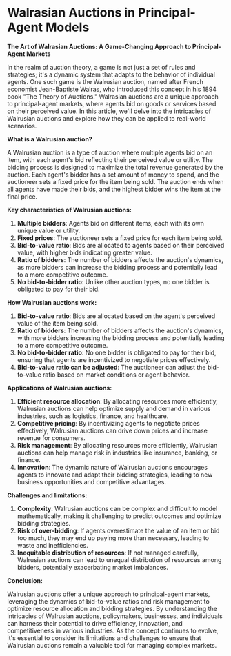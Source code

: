 # Walrasian Auctions in Principal-Agent Models

**The Art of Walrasian Auctions: A Game-Changing Approach to Principal-Agent Markets**

In the realm of auction theory, a game is not just a set of rules and strategies; it's a dynamic system that adapts to the behavior of individual agents. One such game is the Walrusian auction, named after French economist Jean-Baptiste Walras, who introduced this concept in his 1894 book "The Theory of Auctions." Walrasian auctions are a unique approach to principal-agent markets, where agents bid on goods or services based on their perceived value. In this article, we'll delve into the intricacies of Walrusian auctions and explore how they can be applied to real-world scenarios.

**What is a Walrusian auction?**

A Walrusian auction is a type of auction where multiple agents bid on an item, with each agent's bid reflecting their perceived value or utility. The bidding process is designed to maximize the total revenue generated by the auction. Each agent's bidder has a set amount of money to spend, and the auctioneer sets a fixed price for the item being sold. The auction ends when all agents have made their bids, and the highest bidder wins the item at the final price.

**Key characteristics of Walrusian auctions:**

1. **Multiple bidders**: Agents bid on different items, each with its own unique value or utility.
2. **Fixed prices**: The auctioneer sets a fixed price for each item being sold.
3. **Bid-to-value ratio**: Bids are allocated to agents based on their perceived value, with higher bids indicating greater value.
4. **Ratio of bidders**: The number of bidders affects the auction's dynamics, as more bidders can increase the bidding process and potentially lead to a more competitive outcome.
5. **No bid-to-bidder ratio**: Unlike other auction types, no one bidder is obligated to pay for their bid.

**How Walrusian auctions work:**

1. **Bid-to-value ratio**: Bids are allocated based on the agent's perceived value of the item being sold.
2. **Ratio of bidders**: The number of bidders affects the auction's dynamics, with more bidders increasing the bidding process and potentially leading to a more competitive outcome.
3. **No bid-to-bidder ratio**: No one bidder is obligated to pay for their bid, ensuring that agents are incentivized to negotiate prices effectively.
4. **Bid-to-value ratio can be adjusted**: The auctioneer can adjust the bid-to-value ratio based on market conditions or agent behavior.

**Applications of Walrusian auctions:**

1. **Efficient resource allocation**: By allocating resources more efficiently, Walrusian auctions can help optimize supply and demand in various industries, such as logistics, finance, and healthcare.
2. **Competitive pricing**: By incentivizing agents to negotiate prices effectively, Walrusian auctions can drive down prices and increase revenue for consumers.
3. **Risk management**: By allocating resources more efficiently, Walrusian auctions can help manage risk in industries like insurance, banking, or finance.
4. **Innovation**: The dynamic nature of Walrusian auctions encourages agents to innovate and adapt their bidding strategies, leading to new business opportunities and competitive advantages.

**Challenges and limitations:**

1. **Complexity**: Walrusian auctions can be complex and difficult to model mathematically, making it challenging to predict outcomes and optimize bidding strategies.
2. **Risk of over-bidding**: If agents overestimate the value of an item or bid too much, they may end up paying more than necessary, leading to waste and inefficiencies.
3. **Inequitable distribution of resources**: If not managed carefully, Walrusian auctions can lead to unequal distribution of resources among bidders, potentially exacerbating market imbalances.

**Conclusion:**

Walrusian auctions offer a unique approach to principal-agent markets, leveraging the dynamics of bid-to-value ratios and risk management to optimize resource allocation and bidding strategies. By understanding the intricacies of Walrusian auctions, policymakers, businesses, and individuals can harness their potential to drive efficiency, innovation, and competitiveness in various industries. As the concept continues to evolve, it's essential to consider its limitations and challenges to ensure that Walrusian auctions remain a valuable tool for managing complex markets.
